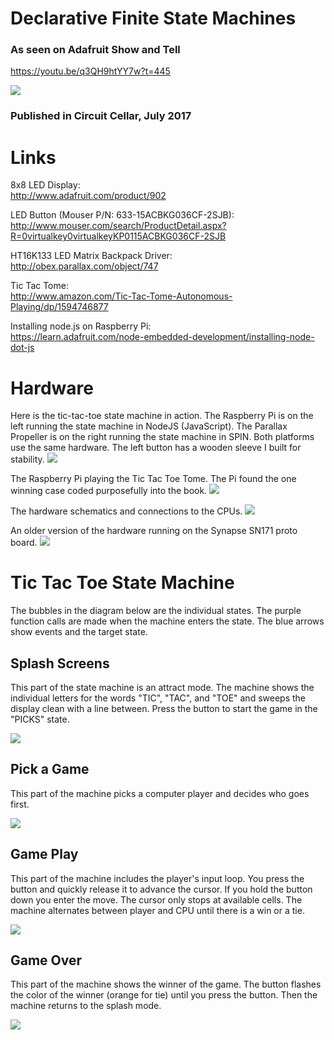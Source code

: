 # Declarative Finite State Machines

### As seen on Adafruit Show and Tell 

https://youtu.be/q3QH9htYY7w?t=445

![](https://github.com/topherCantrell/FSM/blob/master/art/seen.jpg)

### Published in Circuit Cellar, July 2017

# Links
8x8 LED Display:<br>
http://www.adafruit.com/product/902

LED Button (Mouser P/N: 633-15ACBKG036CF-2SJB):<br>
http://www.mouser.com/search/ProductDetail.aspx?R=0virtualkey0virtualkeyKP0115ACBKG036CF-2SJB

HT16K133 LED Matrix Backpack Driver:<br>
http://obex.parallax.com/object/747

Tic Tac Tome:<br>
http://www.amazon.com/Tic-Tac-Tome-Autonomous-Playing/dp/1594746877

Installing node.js on Raspberry Pi:<br>
https://learn.adafruit.com/node-embedded-development/installing-node-dot-js

# Hardware

Here is the tic-tac-toe state machine in action. The Raspberry Pi is on the left running the state machine in NodeJS (JavaScript). The Parallax Propeller is on the right running the state machine in SPIN. Both platforms use the same hardware. The left button has a wooden sleeve I built for stability.
![](https://github.com/topherCantrell/FSM/blob/master/art/photo1.jpg)

The Raspberry Pi playing the Tic Tac Toe Tome. The Pi found the one winning case coded purposefully into the book.
![](https://github.com/topherCantrell/FSM/blob/master/art/photo2.jpg)

The hardware schematics and connections to the CPUs.
![](https://github.com/topherCantrell/FSM/blob/master/art/figure1.jpg)

An older version of the hardware running on the Synapse SN171 proto board.
![](https://github.com/topherCantrell/FSM/blob/master/art/SnapTacToe.jpg)

# Tic Tac Toe State Machine

The bubbles in the diagram below are the individual states. The purple function calls are made when the machine enters the state. The blue arrows show events and the target state.

## Splash Screens

This part of the state machine is an attract mode. The machine shows the individual letters for the words "TIC", "TAC", and "TOE" and sweeps the display clean with a line between. Press the button to start the game in the "PICKS" state.

![](https://github.com/topherCantrell/FSM/blob/master/art/TTTFSM1.png)

## Pick a Game

This part of the machine picks a computer player and decides who goes first.
 
![](https://github.com/topherCantrell/FSM/blob/master/art/TTTFSM2.png)

## Game Play

This part of the machine includes the player's input loop. You press the button and quickly release it to advance the cursor. If you hold the button down you enter the move. The cursor only stops at available cells. The machine alternates between player and CPU until there is a win or a tie.

![](https://github.com/topherCantrell/FSM/blob/master/art/TTTFSM3.png)

## Game Over

This part of the machine shows the winner of the game. The button flashes the color of the winner (orange for tie) until you press the button. Then the machine returns to the splash mode.

![](https://github.com/topherCantrell/FSM/blob/master/art/TTTFSM4.png)
